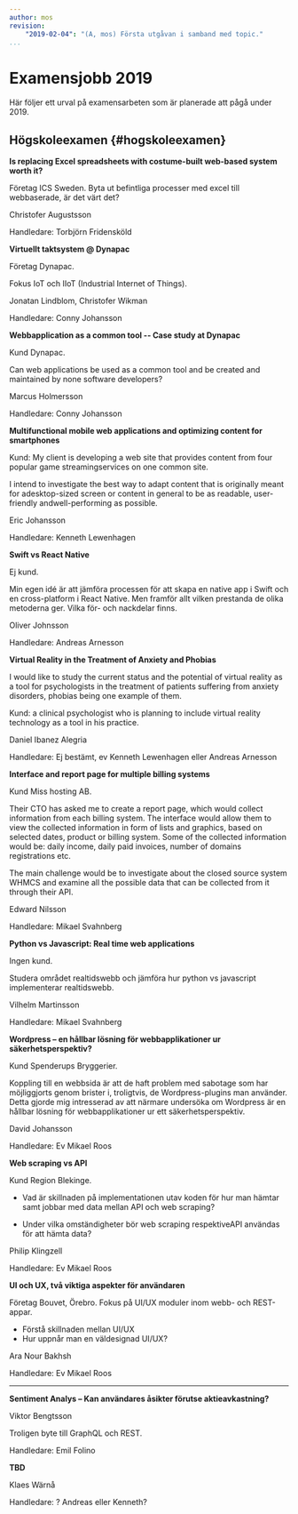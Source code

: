 ```yaml
---
author: mos
revision:
    "2019-02-04": "(A, mos) Första utgåvan i samband med topic."
...
```

Examensjobb 2019
====================================

Här följer ett urval på examensarbeten som är planerade att pågå under 2019.


<!--more-->

<!--
Handledare:

cjh 2
msv 2
torbjörn 1

klw x
aar x
efo x
mos x

-->



Högskoleexamen {#hogskoleexamen}
------------------------------------



**Is replacing Excel spreadsheets with costume-built web-based system worth it?**

Företag ICS Sweden. Byta ut befintliga processer med excel till webbaserade, är det värt det?

Christofer Augustsson

Handledare: Torbjörn Fridensköld



**Virtuellt taktsystem @ Dynapac**

Företag Dynapac.

Fokus IoT och IIoT (Industrial Internet of Things).

Jonatan Lindblom, Christofer Wikman

Handledare: Conny Johansson



**Webbapplication as a common tool -- Case study at Dynapac**

Kund Dynapac.

Can web applications be used as  a  common  tool  and  be  created  and  maintained  by  none  software  developers?

Marcus Holmersson

Handledare: Conny Johansson



**Multifunctional mobile web applications and optimizing content for smartphones**

Kund: My client is developing a web site that provides content from four popular game streamingservices on one common site.

I intend to investigate the best way to adapt content that is originally meant for adesktop-sized screen or content in general to be as readable, user-friendly andwell-performing as possible.

Eric Johansson

Handledare: Kenneth Lewenhagen



**Swift vs React Native**

Ej kund.

Min egen idé är att jämföra processen för att skapa en native app i Swift och en cross-platform i React Native. Men framför allt vilken prestanda de olika metoderna ger. Vilka för- och nackdelar finns.

Oliver Johnsson

Handledare: Andreas Arnesson



**Virtual Reality in the Treatment of Anxiety and Phobias**

I would like to study the current status and the potential of virtual reality as a tool for psychologists in the treatment of patients suffering from anxiety disorders, phobias being one example of them. 

Kund: a clinical psychologist who is planning to include virtual reality technology as a tool in his practice.

Daniel Ibanez Alegria

Handledare: Ej bestämt, ev Kenneth Lewenhagen eller Andreas Arnesson



**Interface and report page for multiple billing systems**

Kund Miss hosting AB.

Their CTO has asked me to create a report page, which would collect information from each billing system. The interface would allow them to view the collected information in form of lists and graphics, based on selected dates, product or billing system. Some of the collected information would be: daily income, daily paid invoices, number of domains registrations etc.

The main challenge would be to investigate about the closed source system WHMCS and examine all the possible data that can be collected from it through their API.

Edward Nilsson

Handledare: Mikael Svahnberg



**Python vs Javascript: Real time web applications**

Ingen kund.

Studera området realtidswebb och jämföra hur python vs javascript implementerar realtidswebb.

Vilhelm Martinsson

Handledare: Mikael Svahnberg



**Wordpress – en hållbar lösning för webbapplikationer ur säkerhetsperspektiv?**

Kund Spenderups Bryggerier.

Koppling till en webbsida är att de haft problem med sabotage som har möjliggjorts genom brister i, troligtvis, de Wordpress-plugins man använder. Detta gjorde mig intresserad av att närmare undersöka om Wordpress är en hållbar lösning för webbapplikationer ur ett säkerhetsperspektiv.

David Johansson

Handledare: Ev Mikael Roos



**Web scraping vs API**

Kund Region Blekinge.

* Vad  är  skillnaden  på  implementationen  utav  koden  för  hur  man  hämtar  samt jobbar med data mellan API och web scraping?

* Under  vilka  omständigheter  bör  web  scraping respektiveAPI  användas  för  att hämta data?

Philip Klingzell

Handledare: Ev Mikael Roos



**UI och UX, två viktiga aspekter för användaren**

Företag Bouvet, Örebro. Fokus på UI/UX moduler inom webb- och REST-appar.

* Förstå skillnaden mellan UI/UX
* Hur uppnår man en väldesignad UI/UX?

Ara Nour Bakhsh

Handledare: Ev Mikael Roos



---



**Sentiment Analys – Kan användares åsikter förutse aktieavkastning?**

Viktor Bengtsson

Troligen byte till GraphQL och REST.

Handledare: Emil Folino



**TBD**

Klaes Wärnå

Handledare: ? Andreas eller Kenneth?
